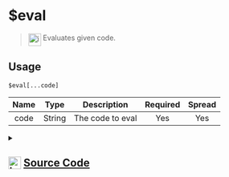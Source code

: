 # $eval
> <img align="top" src="https://upload.wikimedia.org/wikipedia/commons/thumb/e/e4/Infobox_info_icon.svg/160px-Infobox_info_icon.svg.png?20150409153300" alt="image" width="25" height="auto"> Evaluates given code.
## Usage
```
$eval[...code]
```
| Name | Type | Description | Required | Spread
| :---: | :---: | :---: | :---: | :---: |
code | String | The code to eval | Yes | Yes
<details>
<summary>
    
## <img align="top" src="https://cdn4.iconfinder.com/data/icons/iconsimple-logotypes/512/github-512.png" alt="image" width="25" height="auto">  [Source Code](https://github.com/tryforge/ForgeScript-V2/blob/main/src/native/eval.ts)
    
</summary>
    
```ts
import { Compiler } from "../core/Compiler"
import { Interpreter } from "../core/Interpreter"
import { ArgType, NativeFunction } from "../structures/NativeFunction"
import { Return } from "../structures/Return"

export default new NativeFunction({
    name: "$eval",
    description: "Evaluates given code.",
    unwrap: true,
    brackets: true,
    args: [
        {
            name: "code",
            type: ArgType.String,
            rest: true,
            required: true,
            description: "The code to eval"
        }
    ],
    async execute(ctx, [ args ]) {
        const code = args.join(";")
        
        try {
            const result = await Interpreter.run({
                client: ctx.client,
                data: Compiler.compile(code),
                obj: ctx.obj,
                args: ctx.args,
                doNotSend: true
            })

            return result === null ? Return.stop() : Return.success(result)
        } catch (error: unknown) {
            console.error(error)
            return Return.error(error as Error)
        }
    }
})
```
    
</details>